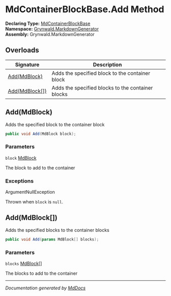 ﻿<!--  
  <auto-generated>   
    The contents of this file were generated by a tool.  
    Changes to this file may be list if the file is regenerated  
  </auto-generated>   
-->

# MdContainerBlockBase.Add Method

**Declaring Type:** [MdContainerBlockBase](../index.md)  
**Namespace:** [Grynwald.MarkdownGenerator](../../index.md)  
**Assembly:** Grynwald.MarkdownGenerator

## Overloads

| Signature                       | Description                                       |
| ------------------------------- | ------------------------------------------------- |
| [Add(MdBlock)](#addmdblock)     | Adds the specified block to the container block   |
| [Add(MdBlock\[\])](#addmdblock) | Adds the specified blocks to the container blocks |

## Add(MdBlock)

Adds the specified block to the container block

```csharp
public void Add(MdBlock block);
```

### Parameters

`block`  [MdBlock](../../MdBlock/index.md)

The block to add to the container

### Exceptions

ArgumentNullException

Thrown when `block` is `null`.

## Add(MdBlock\[\])

Adds the specified blocks to the container blocks

```csharp
public void Add(params MdBlock[] blocks);
```

### Parameters

`blocks`  [MdBlock](../../MdBlock/index.md)\[\]

The blocks to add to the container

___

*Documentation generated by [MdDocs](https://github.com/ap0llo/mddocs)*
